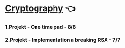 # [Cryptography](https://www.fit.vut.cz/study/course/13394/.en) :point_left:

### 1.Projekt - One time pad - 8/8
### 2.Projekt - Implementation a breaking RSA - 7/7